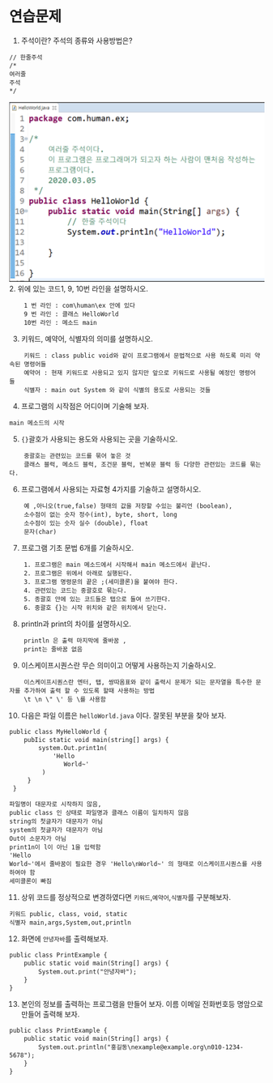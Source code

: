 # 연습문제
1. 주석이란? 주석의 종류와 사용방법은? 
```
// 한줄주석 
/*
여러줄
주석
*/
```
![image](./images/image2.png)
2. 위에 있는 코드1, 9, 10번 라인을 설명하시오. 
```
    1 번 라인 : com\human\ex 안에 있다
    9 번 라인 : 클래스 HelloWorld
    10번 라인 : 메소드 main
```
3. 키워드, 예약어, 식별자의 의미를 설명하시오. 
```
    키워드 : class public void와 같이 프로그램에서 문법적으로 사용 하도록 미리 약속된 명령어들
    예약어 : 현재 키워드로 사용되고 있지 않지만 앞으로 키워드로 사용될 예정인 명령어 들
    식별자 : main out System 와 같이 식별의 용도로 사용되는 것들
```
4. 프로그램의 시작점은 어디이며 기술해 보자. 
```
main 메소드의 시작 
```
5. `{}`괄호가 사용되는 용도와 사용되는 곳을 기술하시오.
```
    중괄호는 관련있는 코드를 묶어 놓은 것
    클래스 블럭, 메소드 블럭, 조건문 블럭, 반복문 블럭 등 다양한 관련있는 코드를 묶는다.
```
6. 프로그램에서 사용되는 자료형 4가지를 기술하고 설명하시오.
```
    예 ,아니오(true,false) 형태의 값을 저장할 수있는 불리언 (boolean), 
    소수점이 없는 숫자 정수(int), byte, short, long
    소수점이 있는 숫자 실수 (double), float
    문자(char)
```
7. 프로그램 기초 문법 6개를 기술하시오. 
```
    1. 프로그램은 main 메소드에서 시작해서 main 메소드에서 끝난다. 
    2. 프로그램은 위에서 아래로 실행된다. 
    3. 프로그램 명령문의 끝은 ;(세미콜론)을 붙여야 한다. 
    4. 관련있는 코드는 중괄호로 묶는다. 
    5. 종괄호 안에 있는 코드들은 탭으로 들여 쓰기한다. 
    6. 중괄호 {}는 시작 위치와 같은 위치에서 닫는다. 
```
8. println과 print의 차이를 설명하시오. 
```
    println 은 출력 마지막에 줄바꿈 ,
    print는 줄바꿈 없음 
```
9. 이스케이프시퀀스란 무슨 의미이고 어떻게 사용하는지 기술하시오. 
```
    이스케이프시퀀스란 엔터, 탭, 쌍따옴표와 같이 출력시 문제가 되는 문자열을 특수한 문자를 추가하여 출력 할 수 있도록 할때 사용하는 방법
    \t \n \" \' 등 \를 사용함 
```
10. 다음은 파일 이름은 `helloWorld.java` 이다. 잘못된 부분을 찾아 보자. 
```
public class MyHelloWorld { 
    pubIic static void main(string[] args) { 
        system.Out.print1n( 
            'Hello 
               World~'
         )
     }
 }
```

```
파일명이 대문자로 시작하지 않음,
public class 인 상태로 파일명과 클래스 이름이 일치하지 않음
string의 첫글자가 대문자가 아님 
system의 첫글자가 대문자가 아님
Out이 소문자가 아님
print1n이 l이 아닌 1을 입력함
'Hello
World~'에서 줄바꿈이 필요한 경우 'Hello\nWorld~' 의 형태로 이스케이프시퀀스를 사용하여야 함
세미콜론이 빠짐
```
11. 상위 코드를 정상적으로 변경하였다면 `키워드`,`예약어`,`식별자`를 구분해보자. 
```
키워드 public, class, void, static
식별자 main,args,System,out,println
```
12. 화면에 `안녕자바`를 출력해보자. 

```
public class PrintExample {
    public static void main(String[] args) {
        System.out.print("안녕자바");
    }
}

```

13. 본인의 정보를 출력하는 프로그램을 만들어 보자. 이름 이메일 전화번호등 명암으로 만들어 출력해 보자. 

```
public class PrintExample {
    public static void main(String[] args) {
        System.out.println("홍길동\nexample@example.org\n010-1234-5678");
    }
}

```

